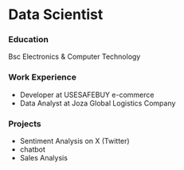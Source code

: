 # Data Scientist

### Education
Bsc Electronics & Computer Technology

### Work Experience
- Developer at USESAFEBUY e-commerce
- Data Analyst at Joza Global Logistics Company

### Projects
- Sentiment Analysis on X (Twitter)
- chatbot
- Sales Analysis
